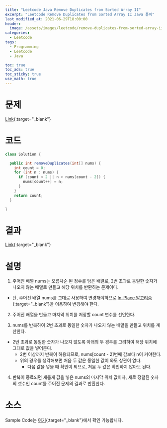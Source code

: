 ```yaml
---
title: "Leetcode Java Remove Duplicates from Sorted Array II"
excerpt: "Leetcode Remove Duplicates from Sorted Array II Java 풀이"
last_modified_at: 2021-06-29T18:00:00
header:
  image: /assets/images/leetcode/remove-duplicates-from-sorted-array-ii.png
categories:
  - Leetcode
tags:
  - Programming
  - Leetcode
  - Java

toc: true
toc_ads: true
toc_sticky: true
use_math: true
---
```

# 문제
[Link](https://leetcode.com/problems/remove-duplicates-from-sorted-array-ii/){:target="_blank"}

# 코드
```java
class Solution {

  public int removeDuplicates(int[] nums) {
    int count = 0;
    for (int n : nums) {
      if (count < 2 || n > nums[count - 2]) {
        nums[count++] = n;
      }
    }
    return count;
  }

}
```

# 결과
[Link](https://leetcode.com/submissions/detail/514817750/){:target="_blank"}

# 설명
1. 주어진 배열 nums는 오름차순 된 정수를 담은 배열로, 2번 초과로 동일한 숫자가 나오지 않는 배열로 만들고 해당 위치를 반환하는 문제이다.
- 단, 주어진 배열 nums를 그대로 사용하여 변경해야하므로 [In-Place 알고리즘](https://en.wikipedia.org/wiki/In-place_algorithm){:target="_blank"}을 이용하여 변경해야 한다.

2. 주어진 배열을 만들고 마지막 위치를 저장할 count 변수를 선언한다.

3. nums를 반복하여 2번 초과로 동일한 숫자가 나오지 않는 배열을 만들고 위치를 계산한다.
- 2번 초과로 동일한 숫자가 나오지 않도록 아래의 두 경우를 고려하여 해당 위치에 그대로 값을 넣어준다.
  - 2번 이상까지 반복이 허용되므로, nums[count - 2]번째 값보다 n이 커야한다.
  - 위의 경우를 생각해보면 처음 두 값은 동일한 값이 와도 상관이 없다.
    - 다음 값을 넣을 때 확인이 되므로, 처음 두 값은 확인하지 않아도 된다.

4. 반복이 종료되면 새롭게 값을 넣은 nums의 마지막 위치 값이자, 새로 정렬된 숫자의 갯수인 count를 주어진 문제의 결과로 반환한다.

# 소스
Sample Code는 [여기](https://github.com/GracefulSoul/leetcode/blob/master/src/main/java/gracefulsoul/problems/RemoveDuplicatesFromSortedArrayII.java){:target="_blank"}에서 확인 가능합니다.